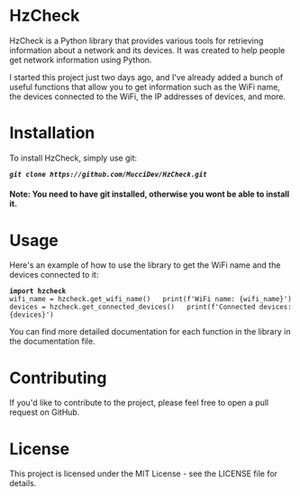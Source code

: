 # HzCheck  
HzCheck is a Python library that provides various tools for retrieving information about a network and its devices. It was created to help people get network information using Python.

I started this project just two days ago, and I've already added a bunch of useful functions that allow you to get information such as the WiFi name, the devices connected to the WiFi, the IP addresses of devices, and more.

# Installation  
To install HzCheck, simply use git:

***`git clone https://github.com/MucciDev/HzCheck.git`***

#### Note: You need to have git installed, otherwise you wont be able to install it.

# Usage  
Here's an example of how to use the library to get the WiFi name and the devices connected to it:

**`import hzcheck`**  
`wifi_name = hzcheck.get_wifi_name()  
print(f'WiFi name: {wifi_name}')`  
`devices = hzcheck.get_connected_devices()  
print(f'Connected devices: {devices}')`  

You can find more detailed documentation for each function in the library in the documentation file.

# Contributing  
If you'd like to contribute to the project, please feel free to open a pull request on GitHub.

# License  
This project is licensed under the MIT License - see the LICENSE file for details.

